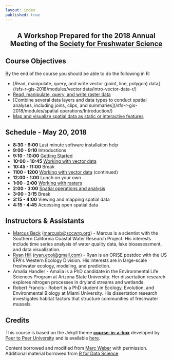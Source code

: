 ```yaml
---
layout: index
published: true
---
```


<center> <h2>A Workshop Prepared for the 2018 Annual Meeting of the <a href="https://freshwater-science.org/"> Society for Freshwater Science</a></h2> </center>

## Course Objectives

By the end of the course you should be able to do the following in R:
* [Read, manipulate, query, and write vector (point, line, polygon) data](/sfs-r-gis-2018/modules/vector data/intro-vector-data-r/)
* [Read, manipulate, query, and write raster data](/sfs-r-gis-2018/modules/rasters/introduction/)
* [Combine several data layers and data types to conduct spatial analyses, including joins, clips, and summaries](/sfs-r-gis-2018/modules/spatial operations/Introduction/)
* [Map and visualize spatial data as static or interactive features](/sfs-r-gis-2018/modules/mapping/basic-mapping/)

## Schedule - May 20, 2018

* **8:30 - 9:00** Last minute software installation help
* **9:00 - 9:10** Introductions
* **9:10 - 10:00** [Getting Started](https://ryan-hill.github.io/sfs-r-gis-2018/modules/getting%20started/rstudio-projects/)
* **10:00 - 10:45** [Working with vector data](https://ryan-hill.github.io/sfs-r-gis-2018/modules/vector%20data/intro-spatial-objects-r/)
* **10:45 - 11:00** Break
* **1100 - 1200** [Working with vector data](https://ryan-hill.github.io/sfs-r-gis-2018/modules/vector%20data/intro-spatial-objects-r/) (continued)
* **12:00 - 1:00** Lunch on your own
* **1:00 - 2:00** [Working with rasters](https://ryan-hill.github.io/sfs-r-gis-2018/modules/rasters/introduction/)
* **2:00 - 3:00** [Spatial operations and analysis]()
* **3:00 - 3:15** Break
* **3:15 - 4:00** Viewing and mapping spatial data
* **4:15 - 4:45** Accessing open spatial data

## Instructors & Assistants
* [Marcus Beck](https://fawda123.github.io/CV/Beck_CV.pdf) ([marcusb@sccwrp.org](mailto:marcusb@sccwrp.org)) - Marcus is a scientist with the Southern California Coastal Water Research Project.  His interests include time series analysis of water quality data, lake bioassessment, and data visualization.  
* [Ryan Hill](https://ryan-hill.github.io/) ([ryan.ecol@gmail.com](mailto:ryan.ecol@gmail.com)) - Ryan is an ORISE postdoc with the US EPA's Western Ecology Division. His interests are in large-scale freshwater ecology, modeling, and prediction. 
* Amalia Handler - Amalia is a PhD candidate in the Environmental Life Sciences Program at Arizona State University. Her dissertation research explores nitrogen processes in dryland streams and wetlands.
* Robert Francis - Robert is a PhD student in Ecology, Evolution, and Environmental Biology at Miami University. His dissertation research investigates habitat factors that structure communities of freshwater mussels. 

## Credits

This course is based on the Jekyll theme **[course-in-a-box](https://github.com/p2pu/course-in-a-box)** developed by [Peer to Peer University](https://github.com/p2pu) and is available [here](https://howto.p2pu.org/).

Content borrowed and modified from [Marc Weber](https://github.com/mhweber/AWRA_GIS_R_Workshop) with permission.  Additional material borrowed from [R for Data Science](http://r4ds.had.co.nz/)



